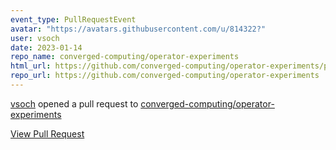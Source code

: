 ```yaml
---
event_type: PullRequestEvent
avatar: "https://avatars.githubusercontent.com/u/814322?"
user: vsoch
date: 2023-01-14
repo_name: converged-computing/operator-experiments
html_url: https://github.com/converged-computing/operator-experiments/pull/6
repo_url: https://github.com/converged-computing/operator-experiments
---
```


<a href='https://github.com/vsoch' target='_blank'>vsoch</a> opened a pull request to <a href='https://github.com/converged-computing/operator-experiments' target='_blank'>converged-computing/operator-experiments</a>

<a href='https://github.com/converged-computing/operator-experiments/pull/6' target='_blank'>View Pull Request</a>